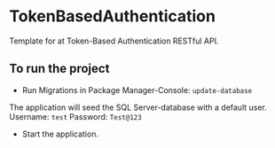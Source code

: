 # TokenBasedAuthentication

Template for at Token-Based Authentication RESTful API.

## To run the project

* Run Migrations in Package Manager-Console: ```update-database```

The application will seed the SQL Server-database with a default user.
Username: ```test```
Password: ```Test@123```

* Start the application.
